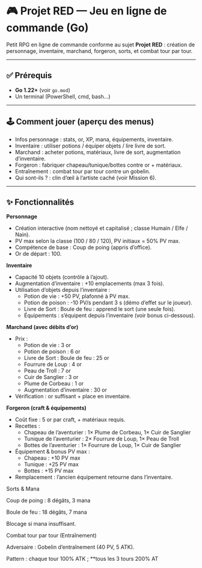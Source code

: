 # 🎮 Projet RED — Jeu en ligne de commande (Go)

Petit RPG en ligne de commande conforme au sujet **Projet RED** : création de personnage, inventaire, marchand, forgeron, sorts, et combat tour par tour.

---

## ✅ Prérequis

- **Go 1.22+** (voir `go.mod`)
- Un terminal (PowerShell, cmd, bash…)

---

## 🕹️ Comment jouer (aperçu des menus)

 - Infos personnage : stats, or, XP, mana, équipements, inventaire.
 - Inventaire : utiliser potions / équiper objets / lire livre de sort.
 - Marchand : acheter potions, matériaux, livre de sort, augmentation d’inventaire.
 - Forgeron : fabriquer chapeau/tunique/bottes contre or + matériaux.
 - Entraînement : combat tour par tour contre un gobelin.
 - Qui sont-ils ? : clin d’œil à l’artiste caché (voir Mission 6).

---

## ✨ Fonctionnalités
**Personnage**

 - Création interactive (nom nettoyé et capitalisé ; classe Humain / Elfe / Nain).
 - PV max selon la classe (100 / 80 / 120), PV initiaux = 50% PV max.
 - Compétence de base : Coup de poing (appris d’office).
 - Or de départ : 100.

**Inventaire**

 - Capacité 10 objets (contrôle à l’ajout).
 - Augmentation d’inventaire : +10 emplacements (max 3 fois).
 - Utilisation d’objets depuis l’inventaire :
     - Potion de vie : +50 PV, plafonné à PV max.
     - Potion de poison : -10 PV/s pendant 3 s (démo d’effet sur le joueur).
     - Livre de Sort : Boule de feu : apprend le sort (une seule fois).
     - Équipements : s’équipent depuis l’inventaire (voir bonus ci-dessous).

**Marchand (avec débits d’or)**

 - Prix :
     - Potion de vie : 3 or
     - Potion de poison : 6 or
     - Livre de Sort : Boule de feu : 25 or
     - Fourrure de Loup : 4 or
     - Peau de Troll : 7 or
     - Cuir de Sanglier : 3 or
     - Plume de Corbeau : 1 or
     - Augmentation d’inventaire : 30 or
 - Vérification : or suffisant + place en inventaire.

**Forgeron (craft & équipements)**

 - Coût fixe : 5 or par craft, + matériaux requis.
 - Recettes :
     - Chapeau de l’aventurier : 1× Plume de Corbeau, 1× Cuir de Sanglier
     - Tunique de l’aventurier : 2× Fourrure de Loup, 1× Peau de Troll
     - Bottes de l’aventurier : 1× Fourrure de Loup, 1× Cuir de Sanglier
 - Équipement & bonus PV max :
     - Chapeau : +10 PV max
     - Tunique : +25 PV max
     - Bottes : +15 PV max
 - Remplacement : l’ancien équipement retourne dans l’inventaire.

Sorts & Mana

Coup de poing : 8 dégâts, 3 mana

Boule de feu : 18 dégâts, 7 mana

Blocage si mana insuffisant.

Combat tour par tour (Entraînement)

Adversaire : Gobelin d’entraînement (40 PV, 5 ATK).

Pattern : chaque tour 100% ATK ; **tous les 3 tours 200% AT